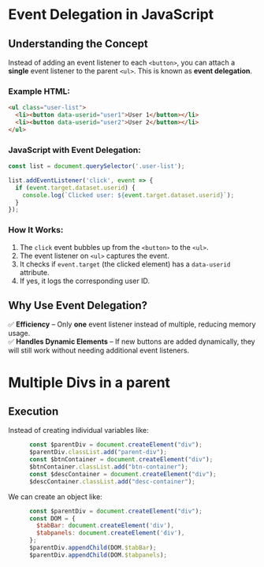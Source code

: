 # Event Delegation in JavaScript

## Understanding the Concept  

Instead of adding an event listener to each `<button>`, you can attach a **single** event listener to the parent `<ul>`. This is known as **event delegation**.

### Example HTML:
```html
<ul class="user-list">
  <li><button data-userid="user1">User 1</button></li>
  <li><button data-userid="user2">User 2</button></li>
</ul>
```

### JavaScript with Event Delegation:
```javascript
const list = document.querySelector('.user-list');

list.addEventListener('click', event => {
  if (event.target.dataset.userid) {
    console.log(`Clicked user: ${event.target.dataset.userid}`);
  }
});
```

### How It Works:
1. The `click` event bubbles up from the `<button>` to the `<ul>`.
2. The event listener on `<ul>` captures the event.
3. It checks if `event.target` (the clicked element) has a `data-userid` attribute.
4. If yes, it logs the corresponding user ID.

## Why Use Event Delegation?
✅ **Efficiency** – Only **one** event listener instead of multiple, reducing memory usage.  
✅ **Handles Dynamic Elements** – If new buttons are added dynamically, they will still work without needing additional event listeners.  

# Multiple Divs in a parent

## Execution

Instead of creating individual variables like: 
```javascript
      const $parentDiv = document.createElement("div");
      $parentDiv.classList.add("parent-div");
      const $btnContainer = document.createElement("div");
      $btnContainer.classList.add("btn-container");
      const $descContainer = document.createElement("div");
      $descContainer.classList.add("desc-container");
```
We can create an object like:

```javascript
      const $parentDiv = document.createElement("div");
      const DOM = {
        $tabBar: document.createElement('div'),
        $tabpanels: document.createElement('div'),
      };
      $parentDiv.appendChild(DOM.$tabBar);
      $parentDiv.appendChild(DOM.$tabpanels);
```
